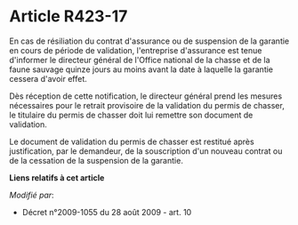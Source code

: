 # Article R423-17

En cas de résiliation du contrat d'assurance ou de suspension de la garantie en cours de période de validation, l'entreprise
d'assurance est tenue d'informer le directeur général de l'Office national de la chasse et de la faune sauvage quinze jours
au moins avant la date à laquelle la garantie cessera d'avoir effet.

Dès réception de cette notification, le directeur général prend les mesures nécessaires pour le retrait provisoire de la
validation du permis de chasser, le titulaire du permis de chasser doit lui remettre son document de validation.

Le document de validation du permis de chasser est restitué après justification, par le demandeur, de la souscription d'un
nouveau contrat ou de la cessation de la suspension de la garantie.

**Liens relatifs à cet article**

_Modifié par_:

  - Décret n°2009-1055 du 28 août 2009 - art. 10
